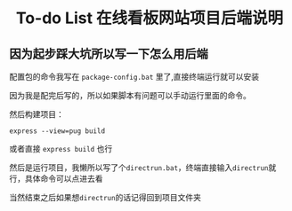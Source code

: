 # <center>To-do List 在线看板网站项目后端说明</center>

## 因为起步踩大坑所以写一下怎么用后端
配置包的命令我写在 `package-config.bat` 里了,直接终端运行就可以安装

因为我是配完后写的，所以如果脚本有问题可以手动运行里面的命令。

然后构建项目：

    express --view=pug build
或者直接 `express build` 也行

然后是运行项目，我懒所以写了个`directrun.bat`，终端直接输入`directrun`就行，具体命令可以点进去看

当然结束之后如果想`directrun`的话记得回到项目文件夹